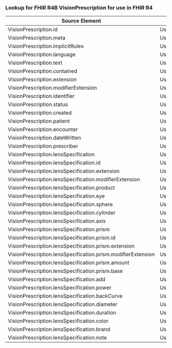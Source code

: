 ### Lookup for FHIR R4B VisionPrescription for use in FHIR R4

| Source Element | Usage | Target |
| -------------- | ----- | ------ |
| VisionPrescription.id | UseElementSameName | VisionPrescription.id |
| VisionPrescription.meta | UseElementSameName | VisionPrescription.meta |
| VisionPrescription.implicitRules | UseElementSameName | VisionPrescription.implicitRules |
| VisionPrescription.language | UseElementSameName | VisionPrescription.language |
| VisionPrescription.text | UseElementSameName | VisionPrescription.text |
| VisionPrescription.contained | UseElementSameName | VisionPrescription.contained |
| VisionPrescription.extension | UseElementSameName | VisionPrescription.extension |
| VisionPrescription.modifierExtension | UseElementSameName | VisionPrescription.modifierExtension |
| VisionPrescription.identifier | UseElementSameName | VisionPrescription.identifier |
| VisionPrescription.status | UseElementSameName | VisionPrescription.status |
| VisionPrescription.created | UseElementSameName | VisionPrescription.created |
| VisionPrescription.patient | UseElementSameName | VisionPrescription.patient |
| VisionPrescription.encounter | UseElementSameName | VisionPrescription.encounter |
| VisionPrescription.dateWritten | UseElementSameName | VisionPrescription.dateWritten |
| VisionPrescription.prescriber | UseElementSameName | VisionPrescription.prescriber |
| VisionPrescription.lensSpecification | UseElementSameName | VisionPrescription.lensSpecification |
| VisionPrescription.lensSpecification.id | UseElementSameName | VisionPrescription.lensSpecification.id |
| VisionPrescription.lensSpecification.extension | UseElementSameName | VisionPrescription.lensSpecification.extension |
| VisionPrescription.lensSpecification.modifierExtension | UseElementSameName | VisionPrescription.lensSpecification.modifierExtension |
| VisionPrescription.lensSpecification.product | UseElementSameName | VisionPrescription.lensSpecification.product |
| VisionPrescription.lensSpecification.eye | UseElementSameName | VisionPrescription.lensSpecification.eye |
| VisionPrescription.lensSpecification.sphere | UseElementSameName | VisionPrescription.lensSpecification.sphere |
| VisionPrescription.lensSpecification.cylinder | UseElementSameName | VisionPrescription.lensSpecification.cylinder |
| VisionPrescription.lensSpecification.axis | UseElementSameName | VisionPrescription.lensSpecification.axis |
| VisionPrescription.lensSpecification.prism | UseElementSameName | VisionPrescription.lensSpecification.prism |
| VisionPrescription.lensSpecification.prism.id | UseElementSameName | VisionPrescription.lensSpecification.prism.id |
| VisionPrescription.lensSpecification.prism.extension | UseElementSameName | VisionPrescription.lensSpecification.prism.extension |
| VisionPrescription.lensSpecification.prism.modifierExtension | UseElementSameName | VisionPrescription.lensSpecification.prism.modifierExtension |
| VisionPrescription.lensSpecification.prism.amount | UseElementSameName | VisionPrescription.lensSpecification.prism.amount |
| VisionPrescription.lensSpecification.prism.base | UseElementSameName | VisionPrescription.lensSpecification.prism.base |
| VisionPrescription.lensSpecification.add | UseElementSameName | VisionPrescription.lensSpecification.add |
| VisionPrescription.lensSpecification.power | UseElementSameName | VisionPrescription.lensSpecification.power |
| VisionPrescription.lensSpecification.backCurve | UseElementSameName | VisionPrescription.lensSpecification.backCurve |
| VisionPrescription.lensSpecification.diameter | UseElementSameName | VisionPrescription.lensSpecification.diameter |
| VisionPrescription.lensSpecification.duration | UseElementSameName | VisionPrescription.lensSpecification.duration |
| VisionPrescription.lensSpecification.color | UseElementSameName | VisionPrescription.lensSpecification.color |
| VisionPrescription.lensSpecification.brand | UseElementSameName | VisionPrescription.lensSpecification.brand |
| VisionPrescription.lensSpecification.note | UseElementSameName | VisionPrescription.lensSpecification.note |
